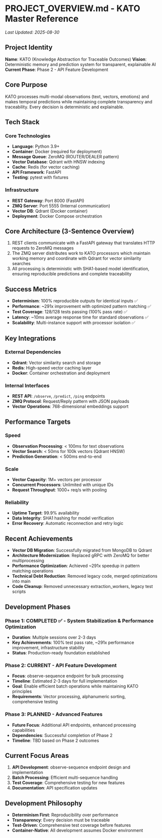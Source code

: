 # PROJECT_OVERVIEW.md - KATO Master Reference
*Last Updated: 2025-08-30*

## Project Identity
**Name**: KATO (Knowledge Abstraction for Traceable Outcomes)
**Vision**: Deterministic memory and prediction system for transparent, explainable AI
**Current Phase**: Phase 2 - API Feature Development

## Core Purpose
KATO processes multi-modal observations (text, vectors, emotions) and makes temporal predictions while maintaining complete transparency and traceability. Every decision is deterministic and explainable.

## Tech Stack
### Core Technologies
- **Language**: Python 3.9+
- **Container**: Docker (required for deployment)
- **Message Queue**: ZeroMQ (ROUTER/DEALER pattern)
- **Vector Database**: Qdrant with HNSW indexing
- **Cache**: Redis (for vector caching)
- **API Framework**: FastAPI
- **Testing**: pytest with fixtures

### Infrastructure
- **REST Gateway**: Port 8000 (FastAPI)
- **ZMQ Server**: Port 5555 (Internal communication)
- **Vector DB**: Qdrant (Docker container)
- **Deployment**: Docker Compose orchestration

## Core Architecture (3-Sentence Overview)
1. REST clients communicate with a FastAPI gateway that translates HTTP requests to ZeroMQ messages
2. The ZMQ server distributes work to KATO processors which maintain working memory and coordinate with Qdrant for vector similarity searches
3. All processing is deterministic with SHA1-based model identification, ensuring reproducible predictions and complete traceability

## Success Metrics
- **Determinism**: 100% reproducible outputs for identical inputs ✅
- **Performance**: ~291x improvement with optimized pattern matching ✅
- **Test Coverage**: 128/128 tests passing (100% pass rate) ✅
- **Latency**: ~10ms average response time for standard observations ✅
- **Scalability**: Multi-instance support with processor isolation ✅

## Key Integrations
### External Dependencies
- **Qdrant**: Vector similarity search and storage
- **Redis**: High-speed vector caching layer
- **Docker**: Container orchestration and deployment

### Internal Interfaces
- **REST API**: `/observe`, `/predict`, `/ping` endpoints
- **ZMQ Protocol**: Request/Reply pattern with JSON payloads
- **Vector Operations**: 768-dimensional embeddings support

## Performance Targets
### Speed
- **Observation Processing**: < 100ms for text observations
- **Vector Search**: < 50ms for 100k vectors (Qdrant HNSW)
- **Prediction Generation**: < 500ms end-to-end

### Scale
- **Vector Capacity**: 1M+ vectors per processor
- **Concurrent Processors**: Unlimited with unique IDs
- **Request Throughput**: 1000+ req/s with pooling

### Reliability
- **Uptime Target**: 99.9% availability
- **Data Integrity**: SHA1 hashing for model verification
- **Error Recovery**: Automatic reconnection and retry logic

## Recent Achievements
- **Vector DB Migration**: Successfully migrated from MongoDB to Qdrant
- **Architecture Modernization**: Replaced gRPC with ZeroMQ for better multiprocessing
- **Performance Optimization**: Achieved ~291x speedup in pattern matching operations
- **Technical Debt Reduction**: Removed legacy code, merged optimizations into main
- **Code Cleanup**: Removed unnecessary extraction_workers, legacy test scripts

## Development Phases

### Phase 1: COMPLETED ✅ - System Stabilization & Performance Optimization
- **Duration**: Multiple sessions over 2-3 days
- **Key Achievements**: 100% test pass rate, ~291x performance improvement, infrastructure stability
- **Status**: Production-ready foundation established

### Phase 2: CURRENT - API Feature Development  
- **Focus**: observe-sequence endpoint for bulk processing
- **Timeline**: Estimated 2-3 days for full implementation
- **Goal**: Enable efficient batch operations while maintaining KATO principles
- **Requirements**: Vector processing, alphanumeric sorting, comprehensive testing

### Phase 3: PLANNED - Advanced Features
- **Future Focus**: Additional API endpoints, enhanced processing capabilities
- **Dependencies**: Successful completion of Phase 2
- **Timeline**: TBD based on Phase 2 outcomes

## Current Focus Areas
1. **API Development**: observe-sequence endpoint design and implementation
2. **Batch Processing**: Efficient multi-sequence handling
3. **Test Coverage**: Comprehensive testing for new features
4. **Documentation**: API specification updates

## Development Philosophy
- **Determinism First**: Reproducibility over performance
- **Transparency**: Every decision must be traceable
- **Test-Driven**: Comprehensive test coverage before features
- **Container-Native**: All development assumes Docker environment